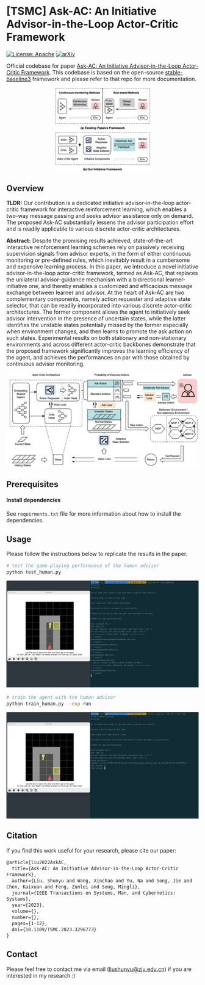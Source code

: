 # [TSMC] Ask-AC: An Initiative Advisor-in-the-Loop Actor-Critic Framework

[![License: Apache](https://img.shields.io/badge/License-Apache-blue.svg)](LICENSE)
[![arXiv](https://img.shields.io/badge/arXiv-2207.01955-b31b1b.svg)](https://arxiv.org/abs/2207.01955)

Official codebase for paper [Ask-AC: An Initiative Advisor-in-the-Loop Actor-Critic Framework](https://arxiv.org/abs/2207.01955). This codebase is based on the open-source [stable-baseline3](https://github.com/DLR-RM/stable-baselines3) framework and please refer to that repo for more documentation.

<div align="center">
<img src="https://github.com/liushunyu/Ask-AC/blob/master/introduction.png" width="50%">
</div>

## Overview

**TLDR:** Our contribution is a dedicated initiative advisor-in-the-loop actor-critic framework for interactive reinforcement learning, which enables a two-way message passing and seeks advisor assistance only on demand. The proposed Ask-AC substantially lessens the advisor participation effort and is readily applicable to various discrete actor-critic architectures. 

**Abstract:** Despite the promising results achieved, state-of-the-art interactive reinforcement learning schemes rely on passively receiving supervision signals from advisor experts, in the form of either continuous monitoring or pre-defined rules, which inevitably result in a cumbersome and expensive learning process. In this paper, we introduce a novel initiative advisor-in-the-loop actor-critic framework, termed as Ask-AC, that replaces the unilateral advisor-guidance mechanism with a bidirectional learner-initiative one, and thereby enables a customized and efficacious message exchange between learner and advisor. At the heart of Ask-AC are two complementary components, namely action requester and adaptive state selector, that can be readily incorporated into various discrete actor-critic architectures. The former component allows the agent to initiatively seek advisor intervention in the presence of uncertain states, while the latter identifies the unstable states potentially missed by the former especially when environment changes, and then learns to promote the ask action on such states. Experimental results on both stationary and non-stationary environments and across different actor-critic backbones demonstrate that the proposed framework significantly improves the learning efficiency of the agent, and achieves the performances on par with those obtained by continuous advisor monitoring.


![image](https://github.com/liushunyu/Ask-AC/blob/master/framework.png)



## Prerequisites

#### Install dependencies

See `requirments.txt` file for more information about how to install the dependencies.


## Usage

Please follow the instructions below to replicate the results in the paper.

```bash
# test the game-playing performance of the human advisor
python test_human.py
```

![image](https://github.com/liushunyu/Ask-AC/blob/master/test-human.png)

```bash
# train the agent with the human advisor
python train_human.py --exp run
```

![image](https://github.com/liushunyu/Ask-AC/blob/master/train-human.png)


## Citation

If you find this work useful for your research, please cite our paper:

```
@article{liu2022AskAC,
  title={Ask-AC: An Initiative Advisor-in-the-Loop Actor-Critic Framework},
  author={Liu, Shunyu and Wang, Xinchao and Yu, Na and Song, Jie and Chen, Kaixuan and Feng, Zunlei and Song, Mingli},
  journal={IEEE Transactions on Systems, Man, and Cybernetics: Systems},
  year={2023},
  volume={},
  number={},
  pages={1-12},
  doi={10.1109/TSMC.2023.3296773}
}
```

## Contact

Please feel free to contact me via email (<liushunyu@zju.edu.cn>) if you are interested in my research :)
